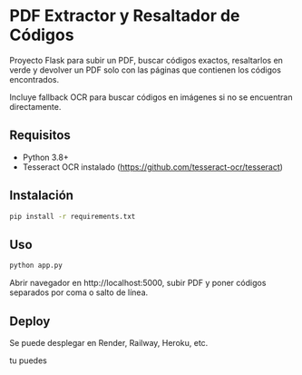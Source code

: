# PDF Extractor y Resaltador de Códigos

Proyecto Flask para subir un PDF, buscar códigos exactos, resaltarlos en verde y devolver un PDF solo con las páginas que contienen los códigos encontrados.

Incluye fallback OCR para buscar códigos en imágenes si no se encuentran directamente.

## Requisitos

- Python 3.8+
- Tesseract OCR instalado (https://github.com/tesseract-ocr/tesseract)

## Instalación

```bash
pip install -r requirements.txt
```

## Uso

```bash
python app.py
```

Abrir navegador en http://localhost:5000, subir PDF y poner códigos separados por coma o salto de línea.

## Deploy

Se puede desplegar en Render, Railway, Heroku, etc.

tu puedes